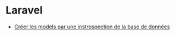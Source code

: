 # Laravel

- [Créer les models par une instrospection de la base de données](https://github.com/reliese/laravel)


